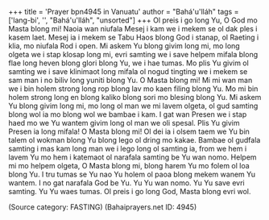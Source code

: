 +++
title = 'Prayer bpn4945 in Vanuatu'
author = "Bahá'u'lláh"
tags = ['lang-bi', '', "Bahá'u'lláh", "unsorted"]
+++
Ol preis i go long Yu, O God mo Masta blong mi!  Naoia wan niufala Mesej i kam we i mekem se ol dak ples i kasem laet. Mesej ia i mekem se Tabu Haos blong God i stanap, ol Raeting i klia, mo niufala Rod i open. Mi askem Yu blong givim long mi, mo long olgeta we i stap klosap long mi, evri samting we i save helpem mifala blong flae long heven blong glori blong Yu, we i hae tumas. Mo plis Yu givim ol samting we i save klinimaot long mifala ol nogud tingting we i mekem se sam man i no biliv long yuniti blong Yu.
O Masta blong mi! Mi mi wan man we i bin holem strong long rop blong lav mo kaen filing blong Yu. Mo mi bin holem strong long en blong kaliko blong sori mo blesing blong Yu. Mi askem Yu blong givim long mi, mo long ol man we mi lavem olgeta, ol gud samting blong wol ia mo blong wol we bambae i kam. I gat wan Presen we i stap haed mo we Yu wantem givim long ol man we oli spesal. Plis Yu givim Presen ia long mifala!
O Masta blong mi! Ol dei ia i olsem taem we Yu bin talem ol wokman blong Yu blong lego ol dring mo kakae. Bambae ol gudfala samting i mas kam long man we i lego long ol samting ia, from we hem i lavem Yu mo hem i katemaot ol narafala samting be Yu wan nomo. Helpem mi mo helpem olgeta, O Masta blong mi, blong harem Yu mo folem ol loa blong Yu. I tru tumas se Yu nao Yu holem ol paoa blong mekem wanem Yu wantem.
I no gat narafala God be Yu. Yu Yu wan nomo. Yu Yu save evri samting. Yu Yu waes tumas.  Ol preis i go long God, Masta blong evri wol.

(Source category: FASTING)
(Bahaiprayers.net ID: 4945)
